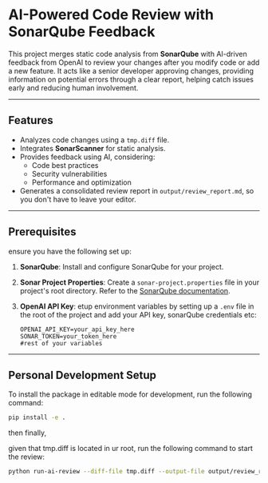 # AI-Powered Code Review with SonarQube Feedback

This project merges static code analysis from **SonarQube** with AI-driven feedback from OpenAI to review your changes after you modify code or add a new feature. It acts like a senior developer approving changes, providing information on potential errors through a clear report, helping catch issues early and reducing human involvement.

---

## Features

-   Analyzes code changes using a `tmp.diff` file.
-   Integrates **SonarScanner** for static analysis.
-   Provides feedback using AI, considering:
    -   Code best practices
    -   Security vulnerabilities
    -   Performance and optimization 
-   Generates a consolidated review report in `output/review_report.md`, so you don't have to leave your editor.

---

##  Prerequisites

ensure you have the following set up:

1.  **SonarQube**: Install and configure SonarQube for your project.
2.  **Sonar Project Properties**: Create a `sonar-project.properties` file in your project's root directory. Refer to the [SonarQube documentation](https://docs.sonarsource.com/).
3.  **OpenAI API Key**: etup environment variables by setting up a `.env` file in the root of the project and add your API key, sonarQube credentials etc:

    ```env
    OPENAI_API_KEY=your_api_key_here
    SONAR_TOKEN=your_token_here
    #rest of your variables
    ```

---

## Personal Development Setup

To install the package in editable mode for development, run the following command:

```bash
pip install -e .
```

then 
finally,

given that tmp.diff is located in ur root, run the following command to start the review:

```bash
python run-ai-review --diff-file tmp.diff --output-file output/review_report.md

